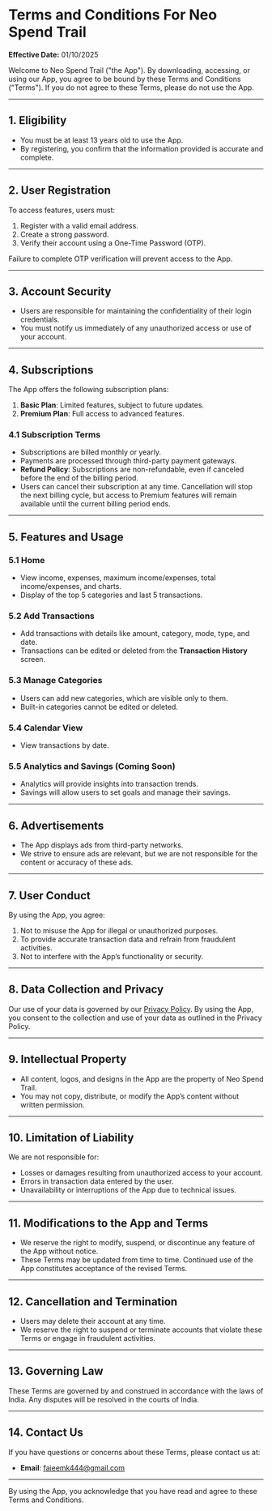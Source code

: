 # Terms and Conditions For Neo Spend Trail 

**Effective Date:** 01/10/2025 

Welcome to Neo Spend Trail ("the App"). By downloading, accessing, or using our App, you agree to be bound by these Terms and Conditions ("Terms"). If you do not agree to these Terms, please do not use the App.  

---

## **1. Eligibility**  
- You must be at least 13 years old to use the App.  
- By registering, you confirm that the information provided is accurate and complete.  

---

## **2. User Registration**  
To access features, users must:  
1. Register with a valid email address.  
2. Create a strong password.  
3. Verify their account using a One-Time Password (OTP).  

Failure to complete OTP verification will prevent access to the App.  

---

## **3. Account Security**  
- Users are responsible for maintaining the confidentiality of their login credentials.  
- You must notify us immediately of any unauthorized access or use of your account.  

---

## **4. Subscriptions**  
The App offers the following subscription plans:  
1. **Basic Plan**: Limited features, subject to future updates.  
2. **Premium Plan**: Full access to advanced features.  

### **4.1 Subscription Terms**  
- Subscriptions are billed monthly or yearly.  
- Payments are processed through third-party payment gateways.  
- **Refund Policy**: Subscriptions are non-refundable, even if canceled before the end of the billing period.  
- Users can cancel their subscription at any time. Cancellation will stop the next billing cycle, but access to Premium features will remain available until the current billing period ends.  

---

## **5. Features and Usage**  

### **5.1 Home**  
- View income, expenses, maximum income/expenses, total income/expenses, and charts.  
- Display of the top 5 categories and last 5 transactions.  

### **5.2 Add Transactions**  
- Add transactions with details like amount, category, mode, type, and date.  
- Transactions can be edited or deleted from the **Transaction History** screen.  

### **5.3 Manage Categories**  
- Users can add new categories, which are visible only to them.  
- Built-in categories cannot be edited or deleted.  

### **5.4 Calendar View**  
- View transactions by date.  

### **5.5 Analytics and Savings (Coming Soon)**  
- Analytics will provide insights into transaction trends.  
- Savings will allow users to set goals and manage their savings.  

---

## **6. Advertisements**  
- The App displays ads from third-party networks.  
- We strive to ensure ads are relevant, but we are not responsible for the content or accuracy of these ads.  

---

## **7. User Conduct**  
By using the App, you agree:  
1. Not to misuse the App for illegal or unauthorized purposes.  
2. To provide accurate transaction data and refrain from fraudulent activities.  
3. Not to interfere with the App’s functionality or security.  

---

## **8. Data Collection and Privacy**  
Our use of your data is governed by our [Privacy Policy](#https://faieemkhan.github.io/Neo-spend-trail-privacy-policy/). By using the App, you consent to the collection and use of your data as outlined in the Privacy Policy.  

---

## **9. Intellectual Property**  
- All content, logos, and designs in the App are the property of Neo Spend Trail.  
- You may not copy, distribute, or modify the App’s content without written permission.  

---

## **10. Limitation of Liability**  
We are not responsible for:  
- Losses or damages resulting from unauthorized access to your account.  
- Errors in transaction data entered by the user.  
- Unavailability or interruptions of the App due to technical issues.  

---

## **11. Modifications to the App and Terms**  
- We reserve the right to modify, suspend, or discontinue any feature of the App without notice.  
- These Terms may be updated from time to time. Continued use of the App constitutes acceptance of the revised Terms.  

---

## **12. Cancellation and Termination**  
- Users may delete their account at any time.  
- We reserve the right to suspend or terminate accounts that violate these Terms or engage in fraudulent activities.  

---

## **13. Governing Law**  
These Terms are governed by and construed in accordance with the laws of India. Any disputes will be resolved in the courts of India.  

---

## **14. Contact Us**  
If you have questions or concerns about these Terms, please contact us at:  
- **Email**: faieemk444@gmail.com

---

By using the App, you acknowledge that you have read and agree to these Terms and Conditions.  
